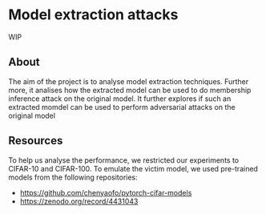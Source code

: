 # Model extraction attacks

WIP

## About
The aim of the project is to analyse model extraction techniques.  Further more, it analises how the extracted model can be used to do membership inference attack on the original model. It further explores if such an extracted momdel can be used to perform adversarial attacks on the original model

## Resources
To help us analyse the performance, we restricted our experiments to CIFAR-10 and CIFAR-100. To emulate the victim model, we used pre-trained models from the following repositories:
- https://github.com/chenyaofo/pytorch-cifar-models
- https://zenodo.org/record/4431043
